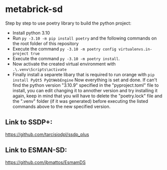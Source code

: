 # metabrick-sd
Step by step to use poetry library to build the python project:
- Install python 3.10
- Run `py -3.10 -m pip install poetry` and the following commands on the root folder of this repository
- Execute the command `py -3.10 -m poetry config virtualenvs.in-project true`
- Execute the command `py -3.10 -m poetry install`.
- Now activate the created virtual environment with `.\.venv\Scripts\activate`
- Finally install a separete libary that is required to run orange with `pip install PyQt5 PyQtWebEngine`
 Now everything is set and done. If can't find the python version "3.10.9" specified in the "pyproject.toml" file to install, you can edit changing it to annother version and try installing it again, keep in mind that you will have to delete the "poetry.lock" file and the ".venv" folder (if it was generated) before executing the listed commands above to the new specified version.
## Link to SSDP+:
https://github.com/tarcisiodpl/ssdp_plus
## Link to ESMAN-SD:
https://github.com/jbmattos/EsmamDS